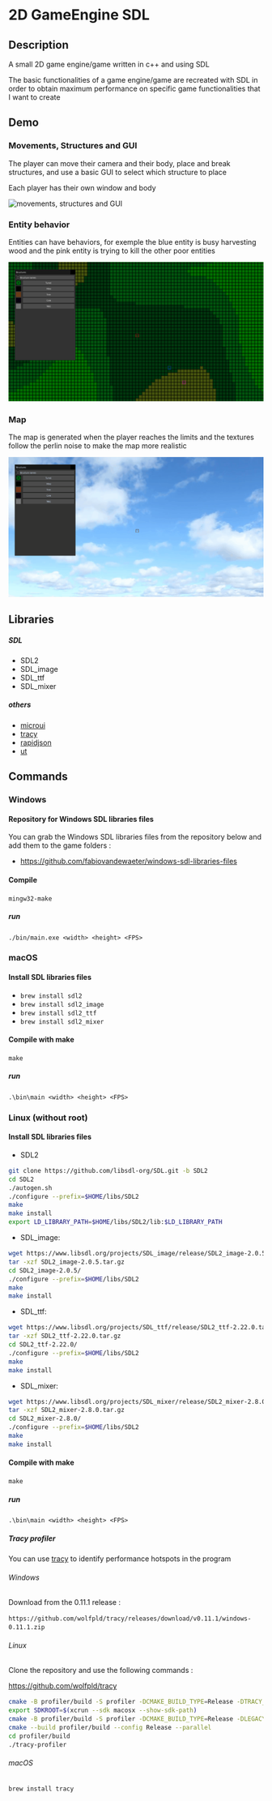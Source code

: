 # 2D GameEngine SDL

## Description

A small 2D game engine/game written in c++ and using SDL

The basic functionalities of a game engine/game are recreated with SDL in order to obtain maximum performance on specific game functionalities that I want to create

## Demo

### Movements, Structures and GUI

The player can move their camera and their body, place and break structures, and use a basic GUI to select which structure to place

Each player has their own window and body

![movements, structures and GUI](./assets/readme_assets/demo_0.gif)

### Entity behavior

Entities can have behaviors, for exemple the blue entity is busy harvesting wood and the pink entity is trying to kill the other poor entities

![entity behavior](./assets/readme_assets/demo_1.gif)

### Map

The map is generated when the player reaches the limits and the textures follow the perlin noise to make the map more realistic

![map](./assets/readme_assets/demo_2.gif)

## Libraries
##### SDL
- SDL2
- SDL_image
- SDL_ttf
- SDL_mixer

##### others
- [microui](https://github.com/rxi/microui)
- [tracy](https://github.com/wolfpld/tracy)
- [rapidjson](https://github.com/Tencent/rapidjson)
- [ut](https://github.com/boost-ext/ut)

## Commands

### Windows

#### Repository for Windows SDL libraries files

You can grab the Windows SDL libraries files from the repository below and add them to the game folders :

- https://github.com/fabiovandewaeter/windows-sdl-libraries-files

#### Compile

`mingw32-make`

##### run

`./bin/main.exe <width> <height> <FPS>`

### macOS

#### Install SDL libraries files

- `brew install sdl2`
- `brew install sdl2_image`
- `brew install sdl2_ttf`
- `brew install sdl2_mixer`

#### Compile with make

`make`

##### run

`.\bin\main <width> <height> <FPS>`

### Linux (without root)

#### Install SDL libraries files

* SDL2
```bash
git clone https://github.com/libsdl-org/SDL.git -b SDL2
cd SDL2
./autogen.sh
./configure --prefix=$HOME/libs/SDL2
make
make install
export LD_LIBRARY_PATH=$HOME/libs/SDL2/lib:$LD_LIBRARY_PATH
```
* SDL_image:
```bash
wget https://www.libsdl.org/projects/SDL_image/release/SDL2_image-2.0.5.tar.gz
tar -xzf SDL2_image-2.0.5.tar.gz
cd SDL2_image-2.0.5/
./configure --prefix=$HOME/libs/SDL2
make
make install
```
* SDL_ttf:
```bash
wget https://www.libsdl.org/projects/SDL_ttf/release/SDL2_ttf-2.22.0.tar.gz
tar -xzf SDL2_ttf-2.22.0.tar.gz
cd SDL2_ttf-2.22.0/
./configure --prefix=$HOME/libs/SDL2
make
make install
```
* SDL_mixer:
```bash
wget https://www.libsdl.org/projects/SDL_mixer/release/SDL2_mixer-2.8.0.tar.gz
tar -xzf SDL2_mixer-2.8.0.tar.gz
cd SDL2_mixer-2.8.0/
./configure --prefix=$HOME/libs/SDL2
make
make install
```

#### Compile with make

`make`

##### run

`.\bin\main <width> <height> <FPS>`

##### Tracy profiler

You can use [tracy](https://github.com/wolfpld/tracy) to identify performance hotspots in the program

###### Windows

Download from the 0.11.1 release :

`https://github.com/wolfpld/tracy/releases/download/v0.11.1/windows-0.11.1.zip`

###### Linux

Clone the repository and use the following commands :

https://github.com/wolfpld/tracy

```bash
cmake -B profiler/build -S profiler -DCMAKE_BUILD_TYPE=Release -DTRACY_USE_LEGACY=ON -DLEGACY=ON
export SDKROOT=$(xcrun --sdk macosx --show-sdk-path)
cmake -B profiler/build -S profiler -DCMAKE_BUILD_TYPE=Release -DLEGACY=ON -DCMAKE_CXX_FLAGS="-Wno-deprecated-declarations" -DCMAKE_C_COMPILER=/usr/bin/clang -DCMAKE_CXX_COMPILER=/usr/bin/clang++ -DCMAKE_CXX_COMPILER=gcc-14 -DCMAKE_OSX_SYSROOT=/Library/Developer/CommandLineTools/SDKs/MacOSX.sdk -DCMAKE_ASM_COMPILER=/opt/homebrew/bin/as -DCMAKE_GIT_EXECUTABLE=/opt/homebrew/bin/git
cmake --build profiler/build --config Release --parallel
cd profiler/build
./tracy-profiler
```

###### macOS

`brew install tracy`
